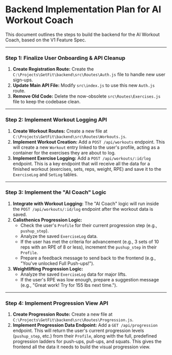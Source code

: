 # Backend Implementation Plan for AI Workout Coach

This document outlines the steps to build the backend for the AI Workout Coach, based on the V1 Feature Spec.

---

### Step 1: Finalize User Onboarding & API Cleanup

1.  **Create Registration Route:** Create the `C:\Projects\GetFit\backend\src\Routes\Auth.js` file to handle new user sign-ups.
2.  **Update Main API File:** Modify `src\index.js` to use this new `Auth.js` route.
3.  **Remove Old Code:** Delete the now-obsolete `src\Routes\Exercises.js` file to keep the codebase clean.

---

### Step 2: Implement Workout Logging API

1.  **Create Workout Routes:** Create a new file at `C:\Projects\GetFit\backend\src\Routes\Workouts.js`.
2.  **Implement Workout Creation:** Add a `POST /api/workouts` endpoint. This will create a new `Workout` entry linked to the user's profile, acting as a container for the exercises they are about to log.
3.  **Implement Exercise Logging:** Add a `POST /api/workouts/:id/log` endpoint. This is a key endpoint that will receive all the data for a finished workout (exercises, sets, reps, weight, RPE) and save it to the `ExerciseLog` and `SetLog` tables.

---

### Step 3: Implement the "AI Coach" Logic

1.  **Integrate with Workout Logging:** The "AI Coach" logic will run inside the `POST /api/workouts/:id/log` endpoint after the workout data is saved.
2.  **Calisthenics Progression Logic:**
    *   Check the user's `Profile` for their current progression step (e.g., `pushup_step`).
    *   Analyze the saved `ExerciseLog` data.
    *   If the user has met the criteria for advancement (e.g., 3 sets of 10 reps with an RPE of 8 or less), increment the `pushup_step` in their `Profile`.
    *   Prepare a feedback message to send back to the frontend (e.g., "You've unlocked Full Push-ups!").
3.  **Weightlifting Progression Logic:**
    *   Analyze the saved `ExerciseLog` data for major lifts.
    *   If the user's RPE was low enough, prepare a suggestion message (e.g., "Great work! Try for 155 lbs next time.").

---

### Step 4: Implement Progression View API

1.  **Create Progression Route:** Create a new file at `C:\Projects\GetFit\backend\src\Routes\Progression.js`.
2.  **Implement Progression Data Endpoint:** Add a `GET /api/progression` endpoint. This will return the user's current progression levels (`pushup_step`, etc.) from their `Profile`, along with the full, predefined progression ladders for push-ups, pull-ups, and squats. This gives the frontend all the data it needs to build the visual progression view.
